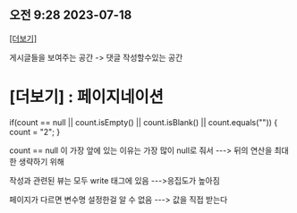 ## 오전 9:28 2023-07-18

<a href ="main.do?count=${count+2}">[더보기]</a> <!-- 연산자는 el식 내부 -->

게시글들을 보여주는 공간
	-> 댓글 작성할수있는 공간
		
# [더보기] : 페이지네이션

if(count == null || count.isEmpty() || count.isBlank() || count.equals("")) {
	count = "2";
}


count == null 이 가장 앞에 있는 이유는
가장 많이 null로 줘서 ---> 뒤의 연산을 최대한 생략하기 위해


작성과 관련된 뷰는 모두 write 태그에 있음
--->응집도가 높아짐

페이지가 다르면 변수명 설정한걸 알 수 없음
---> 값을 직접 받는다
